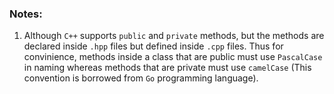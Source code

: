 ### Notes:

1. Although `C++` supports `public` and `private` methods, but the methods are declared inside `.hpp` files but defined inside `.cpp` files. Thus for convinience, methods inside a class that are public must use `PascalCase` in naming whereas methods that are private must use `camelCase` (This convention is borrowed from `Go` programming language).
